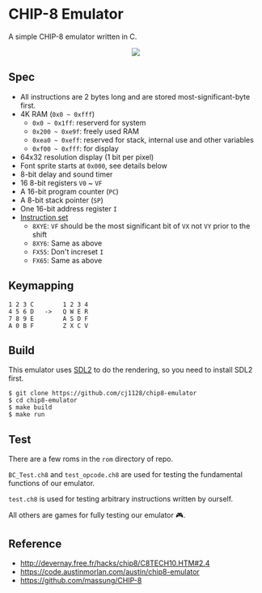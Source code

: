 # CHIP-8 Emulator

A simple CHIP-8 emulator written in C.

<div align="center">
  <img src="http://asset.cjting.cn/FifM5E9dOL3g2XUxyqzc1cCiptd_.png">
</div>

## Spec

- All instructions are 2 bytes long and are stored most-significant-byte first.
- 4K RAM (`0x0 ~ 0xfff`)
  - `0x0 ~ 0x1ff`: reserverd for system
  - `0x200 ~ 0xe9f`: freely used RAM
  - `0xea0 ~ 0xeff`: reserved for stack, internal use and other variables
  - `0xf00 ~ 0xfff`: for display
- 64x32 resolution display (1 bit per pixel)
- Font sprite starts at `0x000`, see details below
- 8-bit delay and sound timer
- 16 8-bit registers `V0` ~ `VF`
- A 16-bit program counter (`PC`)
- A 8-bit stack pointer (`SP`)
- One 16-bit address register `I`
- [Instruction set](https://github.com/mattmikolay/chip-8/wiki/CHIP%E2%80%908-Instruction-Set)
  - `8XYE`: `VF` should be the most significant bit of `VX` not `VY` prior to the shift
  - `8XY6`: Same as above
  - `FX55`: Don't increset `I`
  - `FX65`: Same as above

## Keymapping

```text
1 2 3 C        1 2 3 4
4 5 6 D   ->   Q W E R
7 8 9 E        A S D F
A 0 B F        Z X C V
```

## Build

This emulator uses [SDL2](https://www.libsdl.org/download-2.0.php) to do the rendering, so you need to install SDL2 first.

```
$ git clone https://github.com/cj1128/chip8-emulator
$ cd chip8-emulator
$ make build
$ make run
```

## Test

There are a few roms in the `rom` directory of repo.

`BC_Test.ch8` and `test_opcode.ch8` are used for testing the fundamental functions of our emulator.

`test.ch8` is used for testing arbitrary instructions written by ourself.

All others are games for fully testing our emulator 🎮.

## Reference

- http://devernay.free.fr/hacks/chip8/C8TECH10.HTM#2.4
- https://code.austinmorlan.com/austin/chip8-emulator
- https://github.com/massung/CHIP-8

